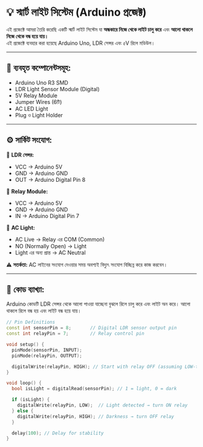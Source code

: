 # 💡 স্মার্ট লাইট সিস্টেম (Arduino প্রজেক্ট)

এই প্রজেক্টে আমরা তৈরি করেছি একটি স্মার্ট লাইট সিস্টেম যা **অন্ধকারে নিজে থেকে লাইট চালু করে** এবং **আলো থাকলে নিজে থেকে বন্ধ হয়ে যায়।**  
এই প্রজেক্টে ব্যবহার করা হয়েছে Arduino Uno, LDR সেন্সর এবং ৫V রিলে মডিউল।

---

## 🧰 ব্যবহৃত কম্পোনেন্টসমূহ:

- Arduino Uno R3 SMD  
- LDR Light Sensor Module (Digital)  
- 5V Relay Module  
- Jumper Wires (6টি)  
- AC LED Light  
- Plug ও Light Holder

---

## ⚙️ সার্কিট সংযোগ:

🔹 **LDR সেন্সর:**
- VCC → Arduino 5V  
- GND → Arduino GND  
- OUT → Arduino Digital Pin 8

🔹 **Relay Module:**
- VCC → Arduino 5V  
- GND → Arduino GND  
- IN → Arduino Digital Pin 7

🔹 **AC Light:**
- AC Live → Relay এর COM (Common)  
- NO (Normally Open) → Light  
- Light এর অন্য প্রান্ত → AC Neutral

⚠️ **সতর্কতা:** AC লাইনের সংযোগ দেওয়ার সময় অবশ্যই বিদ্যুৎ সংযোগ বিচ্ছিন্ন করে কাজ করবেন।

---

## 📄 কোড ব্যাখ্যা:

Arduino কোডটি LDR সেন্সর থেকে আলো পাওয়া যাচ্ছেনা বুঝলে রিলে চালু করে এবং লাইট অন করে। আলো থাকলে রিলে বন্ধ হয় এবং লাইট বন্ধ হয়ে যায়।

```cpp
// Pin Definitions
const int sensorPin = 8;       // Digital LDR sensor output pin
const int relayPin = 7;        // Relay control pin

void setup() {
  pinMode(sensorPin, INPUT);
  pinMode(relayPin, OUTPUT);

  digitalWrite(relayPin, HIGH); // Start with relay OFF (assuming LOW-triggered)
}

void loop() {
  bool isLight = digitalRead(sensorPin); // 1 = light, 0 = dark

  if (isLight) {
    digitalWrite(relayPin, LOW);  // Light detected → turn ON relay
  } else {
    digitalWrite(relayPin, HIGH); // Darkness → turn OFF relay
  }

  delay(100); // Delay for stability
}

